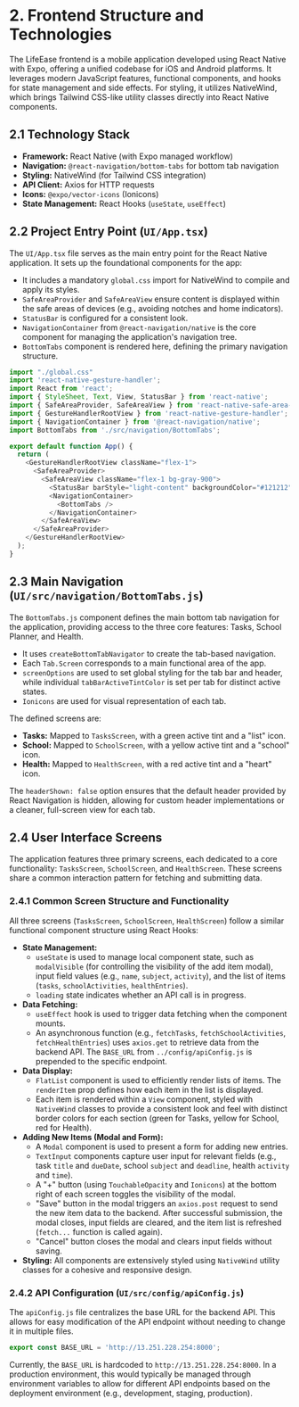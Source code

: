 # 2. Frontend Structure and Technologies

The LifeEase frontend is a mobile application developed using React Native with Expo, offering a unified codebase for iOS and Android platforms. It leverages modern JavaScript features, functional components, and hooks for state management and side effects. For styling, it utilizes NativeWind, which brings Tailwind CSS-like utility classes directly into React Native components.

## 2.1 Technology Stack

*   **Framework:** React Native (with Expo managed workflow)
*   **Navigation:** `@react-navigation/bottom-tabs` for bottom tab navigation
*   **Styling:** NativeWind (for Tailwind CSS integration)
*   **API Client:** Axios for HTTP requests
*   **Icons:** `@expo/vector-icons` (Ionicons)
*   **State Management:** React Hooks (`useState`, `useEffect`)

## 2.2 Project Entry Point (`UI/App.tsx`)

The `UI/App.tsx` file serves as the main entry point for the React Native application. It sets up the foundational components for the app:

*   It includes a mandatory `global.css` import for NativeWind to compile and apply its styles.
*   `SafeAreaProvider` and `SafeAreaView` ensure content is displayed within the safe areas of devices (e.g., avoiding notches and home indicators).
*   `StatusBar` is configured for a consistent look.
*   `NavigationContainer` from `@react-navigation/native` is the core component for managing the application's navigation tree.
*   `BottomTabs` component is rendered here, defining the primary navigation structure.

```typescript
import "./global.css"
import 'react-native-gesture-handler';
import React from 'react';
import { StyleSheet, Text, View, StatusBar } from 'react-native';
import { SafeAreaProvider, SafeAreaView } from 'react-native-safe-area-context';
import { GestureHandlerRootView } from 'react-native-gesture-handler';
import { NavigationContainer } from '@react-navigation/native';
import BottomTabs from './src/navigation/BottomTabs';

export default function App() {
  return (
    <GestureHandlerRootView className="flex-1">
      <SafeAreaProvider>
        <SafeAreaView className="flex-1 bg-gray-900">
          <StatusBar barStyle="light-content" backgroundColor="#121212" />
          <NavigationContainer>
            <BottomTabs />
          </NavigationContainer>
        </SafeAreaView>
      </SafeAreaProvider>
    </GestureHandlerRootView>
  );
}
```

## 2.3 Main Navigation (`UI/src/navigation/BottomTabs.js`)

The `BottomTabs.js` component defines the main bottom tab navigation for the application, providing access to the three core features: Tasks, School Planner, and Health.

*   It uses `createBottomTabNavigator` to create the tab-based navigation.
*   Each `Tab.Screen` corresponds to a main functional area of the app.
*   `screenOptions` are used to set global styling for the tab bar and header, while individual `tabBarActiveTintColor` is set per tab for distinct active states.
*   `Ionicons` are used for visual representation of each tab.

The defined screens are:
*   **Tasks:** Mapped to `TasksScreen`, with a green active tint and a "list" icon.
*   **School:** Mapped to `SchoolScreen`, with a yellow active tint and a "school" icon.
*   **Health:** Mapped to `HealthScreen`, with a red active tint and a "heart" icon.

The `headerShown: false` option ensures that the default header provided by React Navigation is hidden, allowing for custom header implementations or a cleaner, full-screen view for each tab.

## 2.4 User Interface Screens

The application features three primary screens, each dedicated to a core functionality: `TasksScreen`, `SchoolScreen`, and `HealthScreen`. These screens share a common interaction pattern for fetching and submitting data.

### 2.4.1 Common Screen Structure and Functionality

All three screens (`TasksScreen`, `SchoolScreen`, `HealthScreen`) follow a similar functional component structure using React Hooks:

*   **State Management:**
    *   `useState` is used to manage local component state, such as `modalVisible` (for controlling the visibility of the add item modal), input field values (e.g., `name`, `subject`, `activity`), and the list of items (`tasks`, `schoolActivities`, `healthEntries`).
    *   `loading` state indicates whether an API call is in progress.
*   **Data Fetching:**
    *   `useEffect` hook is used to trigger data fetching when the component mounts.
    *   An asynchronous function (e.g., `fetchTasks`, `fetchSchoolActivities`, `fetchHealthEntries`) uses `axios.get` to retrieve data from the backend API. The `BASE_URL` from `../config/apiConfig.js` is prepended to the specific endpoint.
*   **Data Display:**
    *   `FlatList` component is used to efficiently render lists of items. The `renderItem` prop defines how each item in the list is displayed.
    *   Each item is rendered within a `View` component, styled with `NativeWind` classes to provide a consistent look and feel with distinct border colors for each section (green for Tasks, yellow for School, red for Health).
*   **Adding New Items (Modal and Form):**
    *   A `Modal` component is used to present a form for adding new entries.
    *   `TextInput` components capture user input for relevant fields (e.g., task `title` and `dueDate`, school `subject` and `deadline`, health `activity` and `time`).
    *   A "+" button (using `TouchableOpacity` and `Ionicons`) at the bottom right of each screen toggles the visibility of the modal.
    *   "Save" button in the modal triggers an `axios.post` request to send the new item data to the backend. After successful submission, the modal closes, input fields are cleared, and the item list is refreshed (`fetch...` function is called again).
    *   "Cancel" button closes the modal and clears input fields without saving.
*   **Styling:** All components are extensively styled using `NativeWind` utility classes for a cohesive and responsive design.

### 2.4.2 API Configuration (`UI/src/config/apiConfig.js`)

The `apiConfig.js` file centralizes the base URL for the backend API. This allows for easy modification of the API endpoint without needing to change it in multiple files.

```javascript
export const BASE_URL = 'http://13.251.228.254:8000';
```

Currently, the `BASE_URL` is hardcoded to `http://13.251.228.254:8000`. In a production environment, this would typically be managed through environment variables to allow for different API endpoints based on the deployment environment (e.g., development, staging, production).
